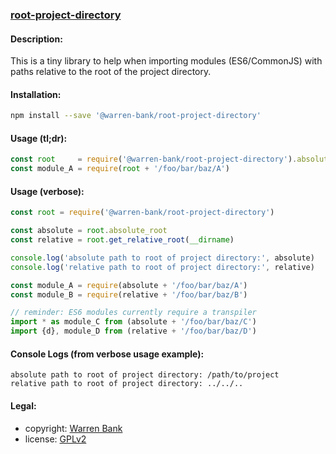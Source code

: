 ### [root-project-directory](https://github.com/warren-bank/root-project-directory)

#### Description:

This is a tiny library to help when importing modules (ES6/CommonJS) with paths relative to the root of the project directory.

#### Installation:

```bash
npm install --save '@warren-bank/root-project-directory'
```

#### Usage (tl;dr):

```javascript
const root     = require('@warren-bank/root-project-directory').absolute_root
const module_A = require(root + '/foo/bar/baz/A')
```

#### Usage (verbose):

```javascript
const root = require('@warren-bank/root-project-directory')

const absolute = root.absolute_root
const relative = root.get_relative_root(__dirname)

console.log('absolute path to root of project directory:', absolute)
console.log('relative path to root of project directory:', relative)

const module_A = require(absolute + '/foo/bar/baz/A')
const module_B = require(relative + '/foo/bar/baz/B')

// reminder: ES6 modules currently require a transpiler
import * as module_C from (absolute + '/foo/bar/baz/C')
import {d}, module_D from (relative + '/foo/bar/baz/D')
```

#### Console Logs (from verbose usage example):

```text
absolute path to root of project directory: /path/to/project
relative path to root of project directory: ../../..
```

#### Legal:

* copyright: [Warren Bank](https://github.com/warren-bank)
* license: [GPLv2](https://www.gnu.org/licenses/old-licenses/gpl-2.0.txt)
